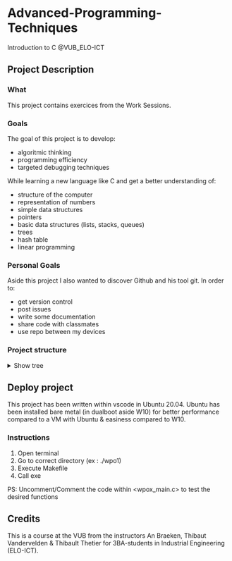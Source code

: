 # Advanced-Programming-Techniques
Introduction to C @VUB_ELO-ICT

## Project Description

### What
This project contains exercices from the Work Sessions. 

### Goals
The goal of this project is to develop:
- algoritmic thinking 
- programming efficiency
- targeted debugging techniques

While learning a new language like C and get a better understanding of:
- structure of the computer
- representation of numbers
- simple data structures
- pointers
- basic data structures (lists, stacks, queues)
- trees
- hash table
- linear programming

### Personal Goals
Aside this project I also wanted to discover Github and his tool git.
In order to:
- get version control
- post issues
- write some documentation
- share code with classmates 
- use repo between my devices

### Project structure

<details>
  <summary>Show tree</summary>
  '''  
  .
  ├── README.md
  ├── sandbox
  │   ├── Makefile
  │   ├── README.md
  │   └── src
  │       └── sandbox.c
  ├── wpo1
  │   ├── Makefile
  │   └── src
  │       ├── lib_matrix.h
  │       ├── lib_str.h
  │       ├── matrixconv.c
  │       ├── matrixmul.c
  │       ├── strcat.c
  │       ├── strcntdel.c
  │       ├── strcpos.c
  │       ├── strcpy.c
  │       ├── strfree.c
  │       ├── strlen.c
  │       ├── strsplit.c
  │       └── wpo1_main.c
  │   
  ├── wpo2
  │   ├── files
  │   │   └── config.txt
  │   ├── Makefile
  │   └── src
  │       ├── area.c
  │       ├── bitdecomp.c
  │       ├── countchar.c
  │       ├── fancyprint.c
  │       ├── readconfigfile.c
  │       ├── readoperation.c
  │       ├── wpo2_lib.h
  │       └── wpo2_main.c
  │   
  ├── wpo3
  │   ├── Makefile
  │   └── src
  │       ├── bitdecomp2.c
  │       ├── floatingpointemulator.c
  │       ├── wpo3_lib.h
  │       └── wpo3_main.c
  │   
  ├── wpo4
  │   ├── Makefile
  │   └── src
  │       ├── dequeue.c
  │       ├── dequeuelq.c
  │       ├── enqueue.c
  │       ├── enqueuelq.c
  │       ├── enqueuelqsorted.c
  │       ├── initlinkedqueue.c
  │       ├── popstack.c
  │       ├── pushstack.c
  │       ├── readrb.c
  │       ├── wpo4_lib.h
  │       ├── wpo4_main.c
  │       └── writerb.c
  │   
  └── wpo5
      ├── Makefile
      └── src
          ├── dijkstra.c
          ├── wpo5_lib.h
          └── wpo5_main.c
  '''
</details>

## Deploy project
This project has been written within vscode in Ubuntu 20.04.
Ubuntu has been installed bare metal (in dualboot aside W10) for better performance compared to a VM with Ubuntu & easiness compared to W10.

### Instructions
1. Open terminal
2. Go to correct directory (ex : ./wpo1)
3. Execute Makefile
4. Call exe

PS: Uncomment/Comment the code within <wpox_main.c> to test the desired functions

## Credits 
This is a course at the VUB from the instructors An Braeken, Thibaut Vandervelden & Thibault Thetier for 3BA-students in Industrial Engineering (ELO-ICT).

